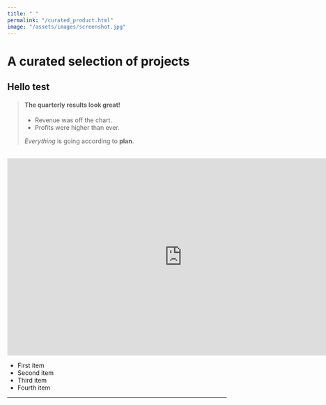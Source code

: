 ```yaml
---
title: " "
permalink: "/curated_product.html"
image: "/assets/images/screenshot.jpg"
---
```


# A curated selection of projects

## Hello test

>  
> #### The quarterly results look great!
>
> - Revenue was off the chart.
> - Profits were higher than ever.
>
>  *Everything* is going according to **plan**.
>  

<br>

<iframe style="border: 1px solid rgba(0, 0, 0, 0.1);" width="800" height="450" src="https://embed.figma.com/design/1SwD7u5Mi3GX01KsSlSvRF/____Curated?node-id=10-6593&embed-host=share" allowfullscreen></iframe>

- First item
- Second item
- Third item
- Fourth item

---